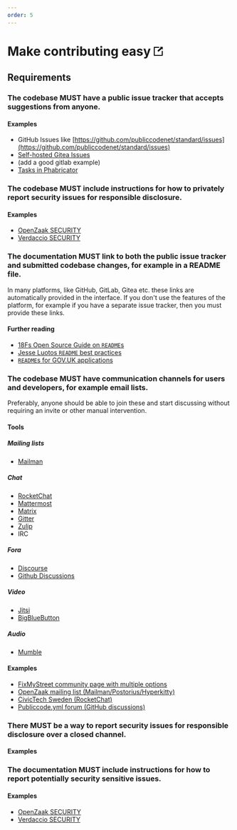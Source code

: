 ```yaml
---
order: 5
---
```

# Make contributing easy [![This criterion in the Standard for Public Code](../assets/link-symbol.png)](https://standard.publiccode.net/criteria/make-contributing-easy.html)

<!-- SPDX-License-Identifier: CC0-1.0 -->
<!-- written in 2022 by The Foundation for Public Code <info@publiccode.net> -->

## Requirements

### The codebase MUST have a public issue tracker that accepts suggestions from anyone.

#### Examples

* GitHub Issues like [https://github.com/publiccodenet/standard/issues](https://github.com/publiccodenet/standard/issues)
* [Self-hosted Gitea Issues](https://git.fsfe.org/FSFE/fsfe-website/issues)
* (add a good gitlab example)
* [Tasks in Phabricator](https://phabricator.wikimedia.org/maniphest/)

### The codebase MUST include instructions for how to privately report security issues for responsible disclosure.

#### Examples

* [OpenZaak SECURITY](https://github.com/open-zaak/open-zaak/blob/main/SECURITY.rst)
* [Verdaccio SECURITY](https://github.com/verdaccio/verdaccio/blob/master/SECURITY.md)

### The documentation MUST link to both the public issue tracker and submitted codebase changes, for example in a README file.

In many platforms, like GitHub, GitLab, Gitea etc. these links are automatically provided in the interface. If you don't use the features of the platform, for example if you have a separate issue tracker, then you must provide these links.

#### Further reading

* [18Fs Open Source Guide on `README`s](https://github.com/18F/open-source-guide/blob/18f-pages/pages/making-readmes-readable.md)
* [Jesse Luotos `README` best practices](https://github.com/jehna/readme-best-practices/blob/master/README-default.md)
* [`README`s for GOV.UK applications](https://docs.publishing.service.gov.uk/manual/readmes.html)

### The codebase MUST have communication channels for users and developers, for example email lists.

Preferably, anyone should be able to join these and start discussing without requiring an invite or other manual intervention.

#### Tools

##### Mailing lists

* [Mailman](http://list.org/)

##### Chat

* [RocketChat](https://rocket.chat/)
* [Mattermost](https://mattermost.com/)
* [Matrix](https://matrix.org/)
* [Gitter](https://gitter.im/)
* [Zulip](https://zulip.com/)
* IRC

##### Fora

* [Discourse](https://www.discourse.org/)
* [Github Discussions](https://docs.github.com/en/discussions)

##### Video

* [Jitsi](https://jitsi.org/)
* [BigBlueButton](https://bigbluebutton.org/)

##### Audio

* [Mumble](https://www.mumble.info/)

#### Examples

* [FixMyStreet community page with multiple options](https://fixmystreet.org/community/)
* [OpenZaak mailing list (Mailman/Postorius/Hyperkitty)](https://lists.publiccode.net/mailman/postorius/lists/openzaak-discuss.lists.publiccode.net/)
* [CivicTech Sweden (RocketChat)](https://chat.civictech.se/home)
* [Publiccode.yml forum (GitHub discussions)](https://github.com/publiccodeyml/publiccode.yml/discussions)

### There MUST be a way to report security issues for responsible disclosure over a closed channel.

#### Examples

### The documentation MUST include instructions for how to report potentially security sensitive issues.

#### Examples

* [OpenZaak SECURITY](https://github.com/open-zaak/open-zaak/blob/main/SECURITY.rst)
* [Verdaccio SECURITY](https://github.com/verdaccio/verdaccio/blob/master/SECURITY.md)
